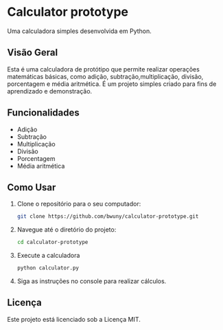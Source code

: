 # Calculator prototype

Uma calculadora simples desenvolvida em Python.

## Visão Geral

Esta é uma calculadora de protótipo que permite realizar operações matemáticas básicas, como adição, subtração,multiplicação, divisão, porcentagem e média aritmética. 
É um projeto simples criado para fins de aprendizado e demonstração.

## Funcionalidades

- Adição
- Subtração
- Multiplicação
- Divisão
- Porcentagem
- Média aritmética

## Como Usar

1. Clone o repositório para o seu computador:
   ```bash
   git clone https://github.com/bwuny/calculator-prototype.git
   ```
2. Navegue até o diretório do projeto:
	```bash
	cd calculator-prototype
	```
3. Execute a calculadora
	```bash
	python calculator.py
	```
4. Siga as instruções no console para realizar cálculos.


## Licença
Este projeto está licenciado sob a Licença MIT.

